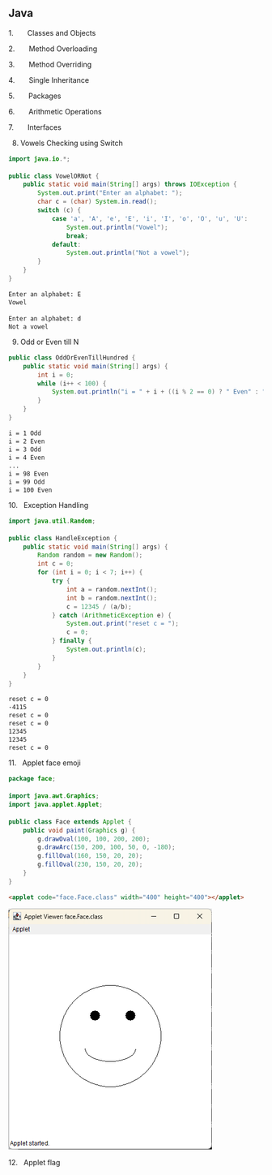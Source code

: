 ## Java

1.       Classes and Objects

2.       Method Overloading

3.       Method Overriding

4.       Single Inheritance

5.       Packages

6.       Arithmetic Operations

7.       Interfaces

8. Vowels Checking using Switch
```java
import java.io.*;  
  
public class VowelORNot {  
    public static void main(String[] args) throws IOException {  
        System.out.print("Enter an alphabet: ");  
        char c = (char) System.in.read();  
        switch (c) {  
            case 'a', 'A', 'e', 'E', 'i', 'I', 'o', 'O', 'u', 'U':  
                System.out.println("Vowel");  
                break;  
            default:  
                System.out.println("Not a vowel");  
        }  
    }  
}
```

```
Enter an alphabet: E
Vowel

Enter an alphabet: d
Not a vowel
```

9. Odd or Even till N
```java
public class OddOrEvenTillHundred {  
    public static void main(String[] args) {  
        int i = 0;  
        while (i++ < 100) {  
            System.out.println("i = " + i + ((i % 2 == 0) ? " Even" : " Odd"));  
        }  
    }  
}
```

```
i = 1 Odd
i = 2 Even
i = 3 Odd
i = 4 Even
...
i = 98 Even
i = 99 Odd
i = 100 Even
```

10.   Exception Handling
```java
import java.util.Random;  
  
public class HandleException {  
    public static void main(String[] args) {  
        Random random = new Random();  
        int c = 0;  
        for (int i = 0; i < 7; i++) {  
            try {  
                int a = random.nextInt();  
                int b = random.nextInt();  
                c = 12345 / (a/b);  
            } catch (ArithmeticException e) {  
                System.out.print("reset c = ");  
                c = 0;  
            } finally {  
                System.out.println(c);  
            }  
        }  
    }  
}
```

```
reset c = 0
-4115
reset c = 0
reset c = 0
12345
12345
reset c = 0
```

11.   Applet face emoji
```java
package face;

import java.awt.Graphics;
import java.applet.Applet;

public class Face extends Applet {
	public void paint(Graphics g) {
		g.drawOval(100, 100, 200, 200);
		g.drawArc(150, 200, 100, 50, 0, -180);
		g.fillOval(160, 150, 20, 20);
		g.fillOval(230, 150, 20, 20);
	}
}
```

```html
<applet code="face.Face.class" width="400" height="400"></applet>
```

![](attachments/Pasted%20image%2020241006203408.png)

12.   Applet flag
